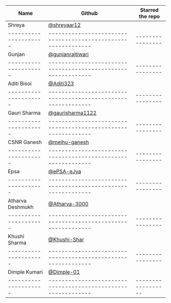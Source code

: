 | Name                  | Github                                                        | Starred the repo |
| --------------------- | ------------------------------------------------------------- | ---------------- |
| Shreya                |       [@shreyaar12](https://github.com/Shreyaar12)            |                  |
| --------------------- | ------------------------------------------------------------- | ---------------- |
| Gunjan                |       [@gunjanrajtiwari](https://github.com/gunjanrajtiwari)  |                  |
| --------------------- | ------------------------------------------------------------- | ---------------- |
|Aditi Bisoi            |       [@Aditi323](https://github.com/Aditi323)                |                  |
| --------------------- | ------------------------------------------------------------- | ---------------- |
|Gauri Sharma           |       [@gaurisharma1122](https://github.com/gaurisharma1122)  |                  |
| --------------------- | ------------------------------------------------------------- | ---------------- |
|CSNR Ganesh           |       [@meihu-ganesh](https://github.com/meihu-ganesh/)        |                  |
| --------------------- | ------------------------------------------------------------- | ---------------- |
|Epsa           |       [@ePSA-eJya](https://github.com/ePSA-eJya)                      |                  |
| --------------------- | ------------------------------------------------------------- | ---------------- |
|Atharva Deshmukh       |       [@Atharva-3000](https://github.com/Atharva-3000)        |                  |
| --------------------- | ------------------------------------------------------------- | ---------------- |
| Khushi Sharma         |      [@Khushi-Shar](https://github.com/Khushi-Shar)           |                  |
| --------------------- | ------------------------------------------------------------- | ---------------- |
| Dimple Kumari         |      [@Dimple-01](https://github.com/Dimple-01)             |
| --------------------- |-------------------------------------------------------------|------------------ |